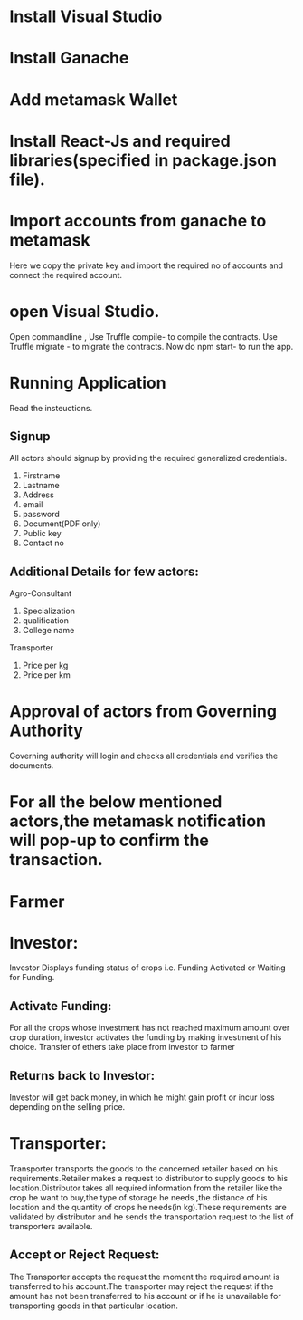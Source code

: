 # Install Visual Studio
# Install Ganache
# Add metamask Wallet
# Install React-Js and required libraries(specified in package.json file).

# Import accounts from ganache to metamask
Here we copy the private key and import the required no of accounts and connect the required account.

# open Visual Studio.
Open commandline ,
Use Truffle compile- to compile the contracts.
Use Truffle migrate - to migrate the contracts.
Now do npm start- to run the app.

# Running Application
Read the insteuctions.
## Signup
All actors should signup by providing the required  generalized credentials.
1) Firstname
2) Lastname
3) Address
4) email
5) password
6) Document(PDF only)
7) Public key
8) Contact no
## Additional Details  for few actors:
Agro-Consultant
  1) Specialization
  2) qualification 
  3) College name
  
Transporter
  1) Price per kg
  2) Price per km

# Approval of actors from Governing Authority
Governing authority will login and checks all credentials and verifies the documents.

# For all the below mentioned actors,the metamask notification will pop-up to confirm the transaction.

# Farmer
# Investor:
 Investor Displays funding status of crops i.e. Funding Activated or Waiting for Funding.
 ## Activate Funding:
For all the crops whose investment has not reached maximum amount over crop duration, investor activates the funding by making investment of his choice. Transfer of ethers take place from investor to farmer
## Returns back to Investor: 
Investor will get back money, in which he might gain profit or incur loss depending on the  selling price. 

# Transporter:
Transporter transports the goods to the concerned retailer based on his requirements.Retailer makes a request to distributor to supply goods to his location.Distributor takes all required information from the retailer like the crop he want to buy,the type of storage he needs ,the distance of his location and the quantity of crops he needs(in kg).These requirements are validated by distributor and he sends the transportation request to the list of transporters available.
## Accept or Reject Request:
The Transporter accepts the request the  moment the required amount is transferred  to  his  account.The transporter  may  reject the request if the amount has not been transferred to his account or if he is unavailable for transporting goods in that particular location.



  

  









